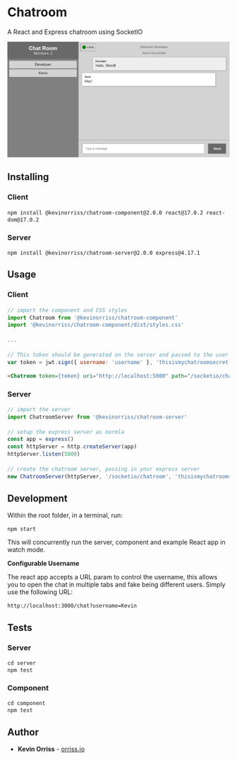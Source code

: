 # Chatroom

A React and Express chatroom using SocketIO

![Screenshot](screenshot.jpg)

## Installing

### Client
```
npm install @kevinorriss/chatroom-component@2.0.0 react@17.0.2 react-dom@17.0.2
```

### Server
```
npm install @kevinorriss/chatroom-server@2.0.0 express@4.17.1
```

## Usage

### Client
```javascript
// import the component and CSS styles
import Chatroom from '@kevinorriss/chatroom-component'
import '@kevinorriss/chatroom-component/dist/styles.css'

...

// This token should be generated on the server and passed to the user
var token = jwt.sign({ username: 'username' }, 'thisismychatroomsecret')
```

```html
<Chatroom token={token} uri="http://localhost:5000" path="/socketio/chatroom"/>
```

### Server
```javascript
// import the server
import ChatroomServer from '@kevinorriss/chatroom-server'

// setup the express server as normla
const app = express()
const httpServer = http.createServer(app)
httpServer.listen(5000)

// create the chatroom server, passing in your express server
new ChatroomServer(httpServer, '/socketio/chatroom', 'thisismychatroomsecret')
```

## Development
Within the root folder, in a terminal, run:
```
npm start
```
This will concurrently run the server, component and example React app in watch mode.

**Configurable Username**

The react app accepts a URL param to control the username, this allows you to open the chat in multiple tabs and fake being different users. Simply use the following URL:

```
http://localhost:3000/chat?username=Kevin
```

## Tests

### Server
```
cd server
npm test
```

### Component
```
cd component
npm test
```

## Author

* **Kevin Orriss** - [orriss.io](http://orriss.io)